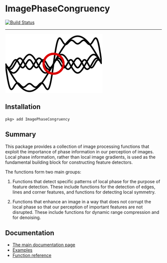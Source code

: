 ImagePhaseCongruency
=======================

[![Build Status](https://travis-ci.com/peterkovesi/ImagePhaseCongruency.jl.svg?branch=master)](https://travis-ci.com/peterkovesi/ImagePhaseCongruency.jl)

----------------------------------------------

![banner image](logo.png)

## Installation

`pkg> add ImagePhaseCongruency`


## Summary

This package provides a collection of image processing functions that exploit
the importance of phase information in our perception of images.  Local phase
information, rather than local image gradients, is used as the fundamental
building block for constructing feature detectors.

The functions form two main groups:

1) Functions that detect specific patterns of local phase for the purpose of feature detection. These include functions for the detection of edges, lines and corner features, and functions for detecting local symmetry.  

2) Functions that enhance an image in a way that does not corrupt the local phase so that our perception of important features are not disrupted.  These include functions for dynamic range compression and for denoising.


## Documentation

* [The main documentation page](https://peterkovesi.github.io/ImagePhaseCongruency.jl/dev/index.html)
* [Examples](https://peterkovesi.github.io/ImagePhaseCongruency.jl/dev/examples/)
* [Function reference](https://peterkovesi.github.io/ImagePhaseCongruency.jl/dev/functions/)